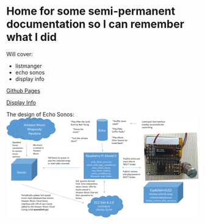 # Home for some semi-permanent documentation so I can remember what I did

Will cover:

- listmanger
- echo sonos
- display info


[Github Pages](pages.github.com/) 

[Display Info](/info_display) 

The design of Echo Sonos: ![echo sonos](img/echo_sonos7.png)

